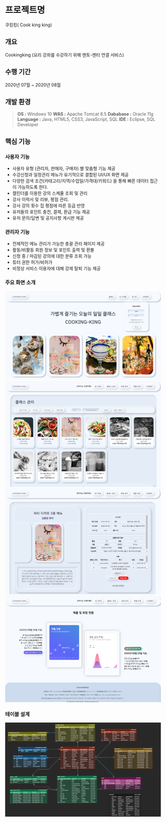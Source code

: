 # 프로젝트명
쿠킹킹( Cook king king)

## 개요
Cookingking (요리 강좌를 수강하기 위해 멘토-멘티 연결 서비스)

## 수행 기간

2020년 07월 ~ 2020년 08월

## 개발 환경

> **OS :** Windows 10
> **WAS :** Apache Tomcat 8.5
> **Dababase :** Oracle 11g
> **Language :** Java, HTML5, CSS3, JavaScript, SQL
> **IDE :** Eclipse, SQL Developer

## 핵심 기능

### 사용자 기능

- 사용자 유형 (관리자, 판매자, 구매자) 별 맞춤형 기능 제공
- 수강신청과 일정관리 메뉴가 유기적으로 결합된 UI/UX 화면 제공
- 다양한 검색 조건(카테고리/지역/수업일/가격대/키워드) 을 통해 빠른 데이터 접근이 가능하도록 한다.
- 캘린더를 이용한 강의 스케쥴 조회 및 관리
- 강사 이력서 및 리뷰, 평점 관리. 
- 강사 강의 횟수 집 평점에 따른 등급 반영
- 유저들의 포인트 충전, 결제, 환급 기능 제공
-  유저 문의/답변 및 공지사항 게시판 제공

### 관리자 기능

- 전체적인 메뉴 관리가 가능한 총괄 관리 페이지 제공
- 활동/비활동 회원 정보 및 포인트 출력 및 환불
- 신청 중 / 마감된 강의에 대한 분류 조회 가능
- 튜터 권한 허가/비허가
- 비정상 서비스 이용자에 대해 강제 탈퇴 기능 제공

### 주요 화면 소개

![캡처](./introduce/main_001.png)  
![캡처](./introduce/main_002.png)  
![캡처](./introduce/main_003.png)  
![캡처](./introduce/main_004.png)  

### 테이블 설계
![캡처](./introduce/erd.png)  
